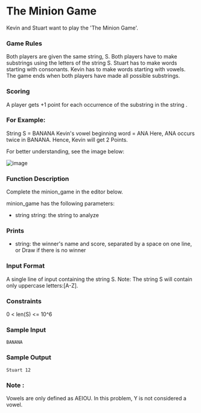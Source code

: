 # The Minion Game

Kevin and Stuart want to play the 'The Minion Game'.

### Game Rules

Both players are given the same string, S.
Both players have to make substrings using the letters of the string S.
Stuart has to make words starting with consonants.
Kevin has to make words starting with vowels.
The game ends when both players have made all possible substrings.

### Scoring
A player gets +1 point for each occurrence of the substring in the string .

### For Example:
String S = BANANA
Kevin's vowel beginning word = ANA
Here, ANA occurs twice in BANANA. Hence, Kevin will get 2 Points.

For better understanding, see the image below:

![image](https://user-images.githubusercontent.com/67931219/137974476-df7dd14b-1c5a-4fbd-abd4-b4a782a080b3.png)

### Function Description

Complete the minion_game in the editor below.

minion_game has the following parameters:

* string string: the string to analyze

### Prints

* string: the winner's name and score, separated by a space on one line, or Draw if there is no winner

### Input Format

A single line of input containing the string S.
Note: The string S will contain only uppercase letters:[A-Z].

### Constraints
0 < len(S) <= 10^6

### Sample Input 
```
BANANA
```

### Sample Output 
```
Stuart 12
```

### Note :
Vowels are only defined as AEIOU. In this problem, Y is not considered a vowel.